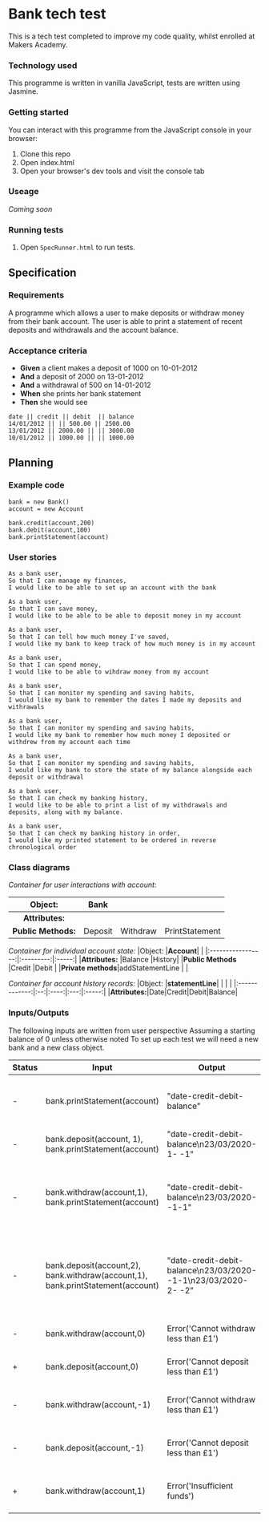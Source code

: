 # Bank tech test

This is a tech test completed to improve my code quality, whilst enrolled at Makers Academy. 

### Technology used

This programme is written in vanilla JavaScript, tests are written using Jasmine.

### Getting started

You can interact with this programme from the JavaScript console in your browser:

1. Clone this repo
2. Open index.html
3. Open your browser's dev tools and visit the console tab

### Useage

*Coming soon*

### Running tests

1. Open `SpecRunner.html` to run tests.

## Specification

### Requirements

A programme which allows a user to make deposits or withdraw money from their bank account. The user is able to print a statement of recent deposits and withdrawals and the account balance.

### Acceptance criteria

- **Given** a client makes a deposit of 1000 on 10-01-2012
- **And** a deposit of 2000 on 13-01-2012
- **And** a withdrawal of 500 on 14-01-2012
- **When** she prints her bank statement
- **Then** she would see

```
date || credit || debit  || balance
14/01/2012 || || 500.00 || 2500.00
13/01/2012 || 2000.00 || || 3000.00
10/01/2012 || 1000.00 || || 1000.00
```

## Planning

### Example code
```
bank = new Bank()
account = new Account

bank.credit(account,200)
bank.debit(account,100)
bank.printStatement(account)
```

### User stories
```
As a bank user, 
So that I can manage my finances,
I would like to be able to set up an account with the bank

As a bank user, 
So that I can save money, 
I would like to be able to be able to deposit money in my account

As a bank user, 
So that I can tell how much money I've saved,
I would like my bank to keep track of how much money is in my account

As a bank user,
So that I can spend money,
I would like to be able to wihdraw money from my account

As a bank user,
So that I can monitor my spending and saving habits,
I would like my bank to remember the dates I made my deposits and withrawals

As a bank user,
So that I can monitor my spending and saving habits,
I would like my bank to remember how much money I deposited or withdrew from my account each time

As a bank user,
So that I can monitor my spending and saving habits, 
I would like my bank to store the state of my balance alongside each deposit or withdrawal

As a bank user,
So that I can check my banking history, 
I would like to be able to print a list of my withdrawals and deposits, along with my balance.

As a bank user,
So that I can check my banking history in order,
I would like my printed statement to be ordered in reverse chronological order
```

### Class diagrams

*Container for user interactions with account:*

| Object:           |**Bank**|        |              |
|:-----------------:|:------:|:------:|:------------:|
|**Attributes:**    |        |        |              |
|**Public Methods:**|Deposit |Withdraw|PrintStatement|

*Container for individual account state:*
|Object:            |**Account**|       |
|:-----------------:|:---------:|:-----:|
|**Attributes:**    |Balance    |History|
|**Public Methods** |Credit     |Debit  |
|**Private methods**|addStatementLine | |

*Container for account history records:*
|Object:        |**statementLine**|  | |  |
|:-------------:|:--:|:----:|:---:|:-----:|
|**Attributes:**|Date|Credit|Debit|Balance|

### Inputs/Outputs

The following inputs are written from user perspective
Assuming a starting balance of 0 unless otherwise noted
To set up each test we will need a new bank and a new class object.

|Status|Input                       |Output                     |Scenario                                      |
|------|----------------------------|---------------------------|----------------------------------------------|
|-|bank.printStatement(account)|"date-credit-debit-balance"|bank prints a blank statement on a new account| 
|-|bank.deposit(account, 1), bank.printStatement(account)|"date-credit-debit-balance\n23/03/2020-1- -1"|user deposits £1 in account|
|-|bank.withdraw(account,1), bank.printStatement(account)|"date-credit-debit-balance\n23/03/2020- -1-1"|user withdraws £1 from account (account balance set to 2)|
|-|bank.deposit(account,2), bank.withdraw(account,1), bank.printStatement(account)|"date-credit-debit-balance\n23/03/2020- -1-1\n23/03/2020-2- -2"|user creates two transactions and printed statement is in reverse chronological order|
|-|bank.withdraw(account,0)|Error('Cannot withdraw less than £1')|User tries to withdraw no money|
|+|bank.deposit(account,0)|Error('Cannot deposit less than £1')|User tries to deposit no money|
|-|bank.withdraw(account,-1)|Error('Cannot withdraw less than £1')|User tries to withdraw negative amount|
|-|bank.deposit(account,-1)|Error('Cannot deposit less than £1')|User tries to deposit negative amount|
|+|bank.withdraw(account,1)|Error('Insufficient funds')|User can't take their balance below 0|



